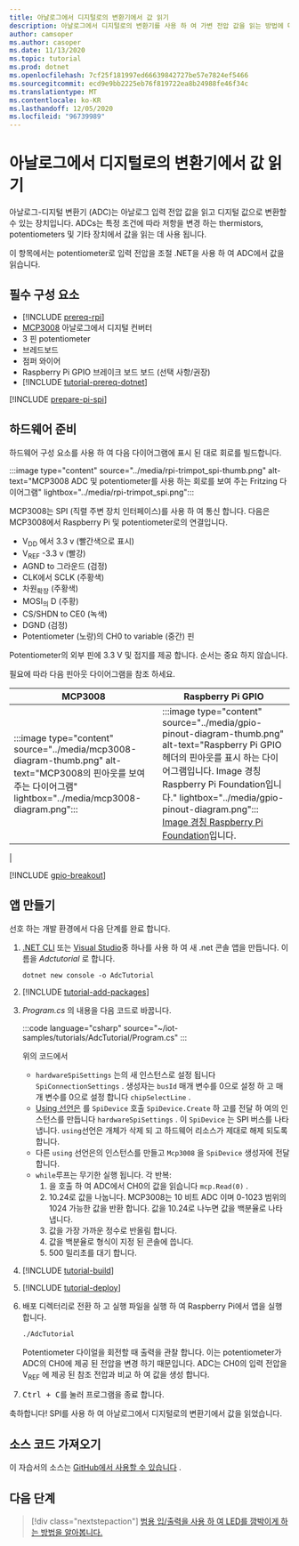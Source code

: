 ```yaml
---
title: 아날로그에서 디지털로의 변환기에서 값 읽기
description: 아날로그에서 디지털로의 변환기를 사용 하 여 가변 전압 값을 읽는 방법에 대해 알아봅니다.
author: camsoper
ms.author: casoper
ms.date: 11/13/2020
ms.topic: tutorial
ms.prod: dotnet
ms.openlocfilehash: 7cf25f181997ed66639842727be57e7824ef5466
ms.sourcegitcommit: ecd9e9bb2225eb76f819722ea8b24988fe46f34c
ms.translationtype: MT
ms.contentlocale: ko-KR
ms.lasthandoff: 12/05/2020
ms.locfileid: "96739989"
---
```

<!--markdownlint-disable DOCSMD011 -->
# <a name="read-values-from-an-analog-to-digital-converter"></a>아날로그에서 디지털로의 변환기에서 값 읽기

아날로그-디지털 변환기 (ADC)는 아날로그 입력 전압 값을 읽고 디지털 값으로 변환할 수 있는 장치입니다. ADCs는 특정 조건에 따라 저항을 변경 하는 thermistors, potentiometers 및 기타 장치에서 값을 읽는 데 사용 됩니다.

이 항목에서는 potentiometer로 입력 전압을 조절 .NET을 사용 하 여 ADC에서 값을 읽습니다.

## <a name="prerequisites"></a>필수 구성 요소

- [!INCLUDE [prereq-rpi](../includes/prereq-rpi.md)]
- [MCP3008](https://www.microchip.com/wwwproducts/MCP3008) <span class="docon docon-navigate-external x-hidden-focus"></span> 아날로그에서 디지털 컨버터
- 3 핀 potentiometer
- 브레드보드
- 점퍼 와이어
- Raspberry Pi GPIO 브레이크 보드 보드 (선택 사항/권장)
- [!INCLUDE [tutorial-prereq-dotnet](../includes/tutorial-prereq-dotnet.md)]

[!INCLUDE [prepare-pi-spi](../includes/prepare-pi-spi.md)]

## <a name="prepare-the-hardware"></a>하드웨어 준비

하드웨어 구성 요소를 사용 하 여 다음 다이어그램에 표시 된 대로 회로를 빌드합니다.

:::image type="content" source="../media/rpi-trimpot_spi-thumb.png" alt-text="MCP3008 ADC 및 potentiometer를 사용 하는 회로를 보여 주는 Fritzing 다이어그램" lightbox="../media/rpi-trimpot_spi.png":::

MCP3008는 SPI (직렬 주변 장치 인터페이스)를 사용 하 여 통신 합니다. 다음은 MCP3008에서 Raspberry Pi 및 potentiometer로의 연결입니다.

- V<sub>DD</sub> 에서 3.3 v (빨간색으로 표시)
- V<sub>REF</sub> -3.3 v (빨강)
- AGND to 그라운드 (검정)
- CLK에서 SCLK (주황색)
- 차원<sub>확장</sub> (주황색)
- MOSI<sub>의</sub> D (주황)
- CS/SHDN to CE0 (녹색)
- DGND (검정)
- Potentiometer (노랑)의 CH0 to variable (중간) 핀

Potentiometer의 외부 핀에 3.3 V 및 접지를 제공 합니다. 순서는 중요 하지 않습니다.

필요에 따라 다음 핀아웃 다이어그램을 참조 하세요.

| MCP3008  | Raspberry Pi GPIO |
|----------|-------------------|
| :::image type="content" source="../media/mcp3008-diagram-thumb.png" alt-text="MCP3008의 핀아웃를 보여 주는 다이어그램" lightbox="../media/mcp3008-diagram.png"::: | :::image type="content" source="../media/gpio-pinout-diagram-thumb.png" alt-text="Raspberry Pi GPIO 헤더의 핀아웃를 표시 하는 다이어그램입니다. Image 경칭 Raspberry Pi Foundation입니다." lightbox="../media/gpio-pinout-diagram.png":::<br />[Image 경칭 Raspberry Pi Foundation](https://www.raspberrypi.org/documentation/usage/gpio/)입니다.
 |

[!INCLUDE [gpio-breakout](../includes/gpio-breakout.md)]

## <a name="create-the-app"></a>앱 만들기

선호 하는 개발 환경에서 다음 단계를 완료 합니다.

1. [.NET CLI](../../core/tools/dotnet-new.md) 또는 [Visual Studio](../../core/tutorials/with-visual-studio.md)중 하나를 사용 하 여 새 .net 콘솔 앱을 만듭니다. 이름을 *Adctutorial* 로 합니다.

    ```dotnetcli
    dotnet new console -o AdcTutorial
    ```

1. [!INCLUDE [tutorial-add-packages](../includes/tutorial-add-packages.md)]
1. *Program.cs* 의 내용을 다음 코드로 바꿉니다.

    :::code language="csharp" source="~/iot-samples/tutorials/AdcTutorial/Program.cs" :::

    위의 코드에서

    - `hardwareSpiSettings` 는의 새 인스턴스로 설정 됩니다 `SpiConnectionSettings` . 생성자는 `busId` 매개 변수를 0으로 설정 하 고 매개 변수를 0으로 설정 합니다 `chipSelectLine` .
    - [Using 선언은](../../csharp/whats-new/csharp-8.md#using-declarations) 를 `SpiDevice` 호출 `SpiDevice.Create` 하 고를 전달 하 여의 인스턴스를 만듭니다 `hardwareSpiSettings` . 이 `SpiDevice` 는 SPI 버스를 나타냅니다. `using`선언은 개체가 삭제 되 고 하드웨어 리소스가 제대로 해제 되도록 합니다.
    - 다른 `using` 선언은의 인스턴스를 만들고 `Mcp3008` 을 `SpiDevice` 생성자에 전달 합니다.
    - `while`루프는 무기한 실행 됩니다. 각 반복:
        1. 을 호출 하 여 ADC에서 CH0의 값을 읽습니다 `mcp.Read(0)` .
        1. 10.24로 값을 나눕니다. MCP3008는 10 비트 ADC 이며 0-1023 범위의 1024 가능한 값을 반환 합니다. 값을 10.24로 나누면 값을 백분율로 나타냅니다.
        1. 값을 가장 가까운 정수로 반올림 합니다.
        1. 값을 백분율로 형식이 지정 된 콘솔에 씁니다.
        1. 500 밀리초를 대기 합니다.

1. [!INCLUDE [tutorial-build](../includes/tutorial-build.md)]
1. [!INCLUDE [tutorial-deploy](../includes/tutorial-deploy.md)]
1. 배포 디렉터리로 전환 하 고 실행 파일을 실행 하 여 Raspberry Pi에서 앱을 실행 합니다.

    ```bash
    ./AdcTutorial
    ```

    Potentiometer 다이얼을 회전할 때 출력을 관찰 합니다. 이는 potentiometer가 ADC의 CH0에 제공 된 전압을 변경 하기 때문입니다. ADC는 CH0의 입력 전압을 V<sub>REF</sub> 에 제공 된 참조 전압과 비교 하 여 값을 생성 합니다.

1. <kbd>Ctrl + C</kbd>를 눌러 프로그램을 종료 합니다.

축하합니다! SPI를 사용 하 여 아날로그에서 디지털로의 변환기에서 값을 읽었습니다.

## <a name="get-the-source-code"></a>소스 코드 가져오기

이 자습서의 소스는 [GitHub에서 사용할 수 있습니다](https://github.com/MicrosoftDocs/dotnet-iot-assets/tree/master/tutorials/AdcTutorial) <span class="docon docon-navigate-external x-hidden-focus"></span> .

## <a name="next-steps"></a>다음 단계

> [!div class="nextstepaction"]
> [범용 입/출력을 사용 하 여 LED를 깜박이게 하는 방법을 알아봅니다.](../tutorials/blink-led.md)

